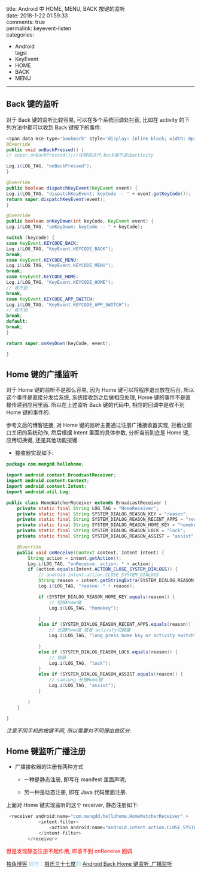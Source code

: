 title: Android 中 HOME, MENU, BACK 按键的监听  
date: 2018-1-22 01:59:33  
comments: true  
permalink: keyevent-listen  
categories: 
 - Android  
tags: 
 - KeyEvent  
 - HOME  
 - BACK  
 - MENU  
 
---

## Back 键的监听

对于 Back 键的监听比较容易, 可以在多个系统回调处拦截, 比如在 activity 的下列方法中都可以收到 Back 键按下的事件:  

``` java
<span data-mce-type="bookmark" style="display: inline-block; width: 0px; overflow: hidden; line-height: 0;" class="mce_SELRES_start"></span><span data-mce-type="bookmark" style="display: inline-block; width: 0px; overflow: hidden; line-height: 0;" class="mce_SELRES_start"></span>]
@Override
public void onBackPressed() {
// super.onBackPressed();//注释掉这行,back键不退出activity

Log.i(LOG_TAG, "onBackPressed");
}

@Override
public boolean dispatchKeyEvent(KeyEvent event) {
Log.i(LOG_TAG, "dispatchKeyEvent: keyCode -- " + event.getKeyCode());
return super.dispatchKeyEvent(event);
}

@Override
public boolean onKeyDown(int keyCode, KeyEvent event) {
Log.i(LOG_TAG, "onKeyDown: keyCode -- " + keyCode);

switch (keyCode) {
case KeyEvent.KEYCODE_BACK:
Log.i(LOG_TAG, "KeyEvent.KEYCODE_BACK");
break;
case KeyEvent.KEYCODE_MENU:
Log.i(LOG_TAG, "KeyEvent.KEYCODE_MENU");
break;
case KeyEvent.KEYCODE_HOME:
Log.i(LOG_TAG, "KeyEvent.KEYCODE_HOME");
// 收不到
break;
case KeyEvent.KEYCODE_APP_SWITCH:
Log.i(LOG_TAG, "KeyEvent.KEYCODE_APP_SWITCH");
// 收不到
break;
default:
break;
}

return super.onKeyDown(keyCode, event);

}
```

## Home 键的广播监听

对于 Home 键的监听不是那么容易, 因为 Home 键可以将程序退出放在后台, 所以这个事件是直接分发给系统, 系统接收到之后做相应处理, Home 键的事件不是直接传递到应用里面. 所以在上述监听 Back 键的代码中, 相应的回调中是收不到 Home 键的事件的.  

参考文后的博客链接, 对 Home 键的监听主要通过注册广播接收器实现, 拦截让窗口关闭的系统动作, 然后根据 Intent 里面的具体参数, 分析当前到底是 Home 键, 应用切换键, 还是其他功能按键.

- 接收器实现如下:

``` java
package com.mengdd.hellohome;

import android.content.BroadcastReceiver;
import android.content.Context;
import android.content.Intent;
import android.util.Log;

public class HomeWatcherReceiver extends BroadcastReceiver {
    private static final String LOG_TAG = "HomeReceiver";
    private static final String SYSTEM_DIALOG_REASON_KEY = "reason";
    private static final String SYSTEM_DIALOG_REASON_RECENT_APPS = "recentapps";
    private static final String SYSTEM_DIALOG_REASON_HOME_KEY = "homekey";
    private static final String SYSTEM_DIALOG_REASON_LOCK = "lock";
    private static final String SYSTEM_DIALOG_REASON_ASSIST = "assist";

    @Override
    public void onReceive(Context context, Intent intent) {
        String action = intent.getAction();
        Log.i(LOG_TAG, "onReceive: action: " + action);
        if (action.equals(Intent.ACTION_CLOSE_SYSTEM_DIALOGS)) {
            // android.intent.action.CLOSE_SYSTEM_DIALOGS
            String reason = intent.getStringExtra(SYSTEM_DIALOG_REASON_KEY);
            Log.i(LOG_TAG, "reason: " + reason);

            if (SYSTEM_DIALOG_REASON_HOME_KEY.equals(reason)) {
                // 短按Home键
                Log.i(LOG_TAG, "homekey");

            }
            else if (SYSTEM_DIALOG_REASON_RECENT_APPS.equals(reason)) {
                // 长按Home键 或者 activity切换键
                Log.i(LOG_TAG, "long press home key or activity switch");

            }
            else if (SYSTEM_DIALOG_REASON_LOCK.equals(reason)) {
                // 锁屏
                Log.i(LOG_TAG, "lock");
            }
            else if (SYSTEM_DIALOG_REASON_ASSIST.equals(reason)) {
                // samsung 长按Home键
                Log.i(LOG_TAG, "assist");
            }

        }
    }

}
```

_注意不同手机的按键不同, 所以需要对不同理由做区分._

## Home 键监听广播注册

- 广播接收器的注册有两种方式

  - 一种是静态注册, 即写在 manifest 里面声明;  
  
  - 另一种是动态注册, 即在 Java 代码里面注册.
  
上面对 Home 键实现监听的这个 receiver, 静态注册如下:

``` 	java
 <receiver android:name="com.mengdd.hellohome.HomeWatcherReceiver" >
            <intent-filter>
                <action android:name="android.intent.action.CLOSE_SYSTEM_DIALOGS" />
            </intent-filter>
        </receiver>
```
<span style="color: red;">但是发现静态注册不起作用, 即收不到 onReceive 回调.</span>

<a href="http://blog.kekemao.top">独角博客</a><font color="skyblue"> 转自：<a href="http://blog.csdn.net/cc20032706" rel="noopener" target="_blank">摄氏三十七度</a>的 <a href="http://blog.csdn.net/cc20032706/article/details/49472425" rel="noopener" target="_blank">Android Back Home 键监听_广播监听</a></font>